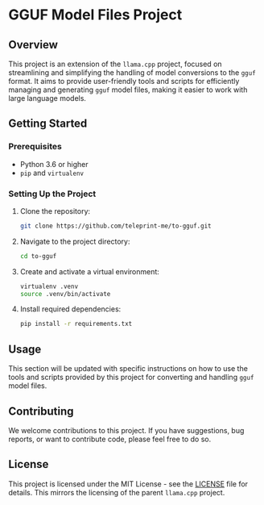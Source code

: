 # GGUF Model Files Project

## Overview
This project is an extension of the `llama.cpp` project, focused on streamlining and simplifying the handling of model conversions to the `gguf` format. It aims to provide user-friendly tools and scripts for efficiently managing and generating `gguf` model files, making it easier to work with large language models.

## Getting Started

### Prerequisites
- Python 3.6 or higher
- `pip` and `virtualenv`

### Setting Up the Project
1. Clone the repository:
   ```sh
   git clone https://github.com/teleprint-me/to-gguf.git
   ```

2. Navigate to the project directory:
   ```sh
   cd to-gguf
   ```

3. Create and activate a virtual environment:
   ```sh
   virtualenv .venv
   source .venv/bin/activate
   ```

4. Install required dependencies:
   ```sh
   pip install -r requirements.txt
   ```

## Usage
This section will be updated with specific instructions on how to use the tools and scripts provided by this project for converting and handling `gguf` model files.

## Contributing
We welcome contributions to this project. If you have suggestions, bug reports, or want to contribute code, please feel free to do so.

## License
This project is licensed under the MIT License - see the [LICENSE](LICENSE) file for details. This mirrors the licensing of the parent `llama.cpp` project.

